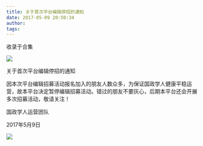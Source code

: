 ```yaml
---
title: 关于首次平台编辑停招的通知
date: 2017-05-09 20:50:34
author: 
tags: 
---
```



收录于合集

![](/images/4320/2.png)

  

关于首次平台编辑停招的通知

  

  

因本次平台编辑招募活动报名加入的朋友人数众多，为保证国政学人健康平稳运营，故本平台决定暂停编辑招募活动。错过的朋友不要灰心，后期本平台还会开展多次招募活动，敬请关注！

  

国政学人运营团队  

2017年5月9日

  

  

![](/images/4320/3.png)

